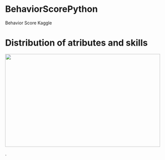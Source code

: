 # BehaviorScorePython
Behavior Score Kaggle


# Distribution of atributes and skills

<img align="center" width="500" height="300"  src="https://github.com/WOLFurriell/BehaviorScorePython/blob/master/plots/donut1.png">

.
